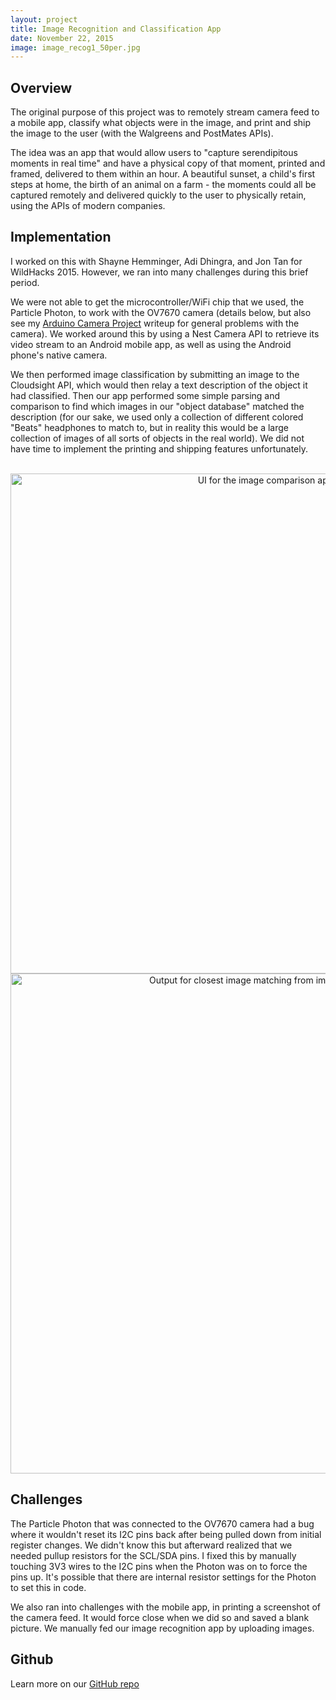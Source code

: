 ```yaml
---
layout: project
title: Image Recognition and Classification App
date: November 22, 2015
image: image_recog1_50per.jpg
---
```


## Overview
The original purpose of this project was to remotely stream camera feed to a mobile app, classify what objects were in the image, and print and ship the image to the user (with the Walgreens and PostMates APIs). 

The idea was an app that would allow users to "capture serendipitous moments in real time" and have a physical copy of that moment, printed and framed, delivered to them within an hour. A beautiful sunset, a child's first steps at home, the birth of an animal on a farm - the moments could all be captured remotely and delivered quickly to the user to physically retain, using the APIs of modern companies.

## Implementation

I worked on this with Shayne Hemminger, Adi Dhingra, and Jon Tan for WildHacks 2015. However, we ran into many challenges during this brief period. 

We were not able to get the microcontroller/WiFi chip that we used, the Particle Photon, to work with the OV7670 camera (details below, but also see my [Arduino Camera Project](http://robotjackie.github.io/portfolio/projects/04_Arduino_cam/) writeup for general problems with the camera). We worked around this by using a Nest Camera API to retrieve its video stream to an Android mobile app, as well as using the Android phone's native camera. 

We then performed image classification by submitting an image to the Cloudsight API, which would then relay a text description of the object it had classified. Then our app performed some simple parsing and comparison to find which images in our "object database" matched the description (for our sake, we used only a collection of different colored "Beats" headphones to match to, but in reality this would be a large collection of images of all sorts of objects in the real world). We did not have time to implement the printing and shipping features unfortunately. 

<br/>

<center><img src="../../public/images/image_recog1_50per.jpg" width="800" alt="UI for the image comparison app"></center>

<center><img src="../../public/images/image_recog3_50per.jpg" width="800" alt="Output for closest image matching from image database"></center>

## Challenges

The Particle Photon that was connected to the OV7670 camera had a bug where it wouldn't reset its I2C pins back after being pulled down from initial register changes. We didn't know this but afterward realized that we needed pullup resistors for the SCL/SDA pins. I fixed this by manually touching 3V3 wires to the I2C pins when the Photon was on to force the pins up. It's possible that there are internal resistor settings for the Photon to set this in code.

We also ran into challenges with the mobile app, in printing a screenshot of the camera feed. It would force close when we did so and saved a blank picture. We manually fed our image recognition app by uploading images.


## Github
Learn more on our [GitHub repo](https://github.com/AwesomeShayne/CamerAzure/tree/dev)
